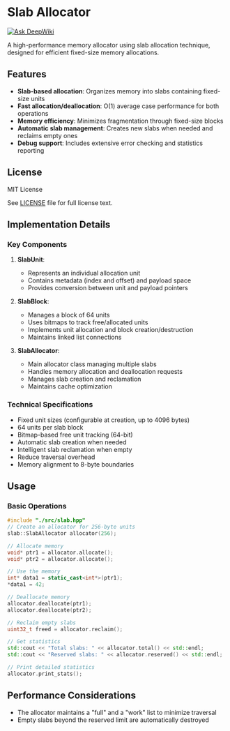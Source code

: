 # Slab Allocator
[![Ask DeepWiki](https://deepwiki.com/badge.svg)](https://deepwiki.com/IMSDcrueoft/Slab-Allocator)

A high-performance memory allocator using slab allocation technique, designed for efficient fixed-size memory allocations.

## Features

- **Slab-based allocation**: Organizes memory into slabs containing fixed-size units
- **Fast allocation/deallocation**: O(1) average case performance for both operations
- **Memory efficiency**: Minimizes fragmentation through fixed-size blocks
- **Automatic slab management**: Creates new slabs when needed and reclaims empty ones
- **Debug support**: Includes extensive error checking and statistics reporting

## License

MIT License

See [LICENSE](LICENSE) file for full license text.

## Implementation Details

### Key Components

1. **SlabUnit**:
   - Represents an individual allocation unit
   - Contains metadata (index and offset) and payload space
   - Provides conversion between unit and payload pointers

2. **SlabBlock**:
   - Manages a block of 64 units
   - Uses bitmaps to track free/allocated units
   - Implements unit allocation and block creation/destruction
   - Maintains linked list connections

3. **SlabAllocator**:
   - Main allocator class managing multiple slabs
   - Handles memory allocation and deallocation requests
   - Manages slab creation and reclamation
   - Maintains cache optimization

### Technical Specifications

- Fixed unit sizes (configurable at creation, up to 4096 bytes)
- 64 units per slab block
- Bitmap-based free unit tracking (64-bit)
- Automatic slab creation when needed
- Intelligent slab reclamation when empty
- Reduce traversal overhead
- Memory alignment to 8-byte boundaries

## Usage

### Basic Operations

```cpp
#include "./src/slab.hpp"
// Create an allocator for 256-byte units
slab::SlabAllocator allocator(256);

// Allocate memory
void* ptr1 = allocator.allocate();
void* ptr2 = allocator.allocate();

// Use the memory
int* data1 = static_cast<int*>(ptr1);
*data1 = 42;

// Deallocate memory
allocator.deallocate(ptr1);
allocator.deallocate(ptr2);

// Reclaim empty slabs
uint32_t freed = allocator.reclaim();

// Get statistics
std::cout << "Total slabs: " << allocator.total() << std::endl;
std::cout << "Reserved slabs: " << allocator.reserved() << std::endl;

// Print detailed statistics
allocator.print_stats();
```

## Performance Considerations

- The allocator maintains a "full" and a "work" list to minimize traversal
- Empty slabs beyond the reserved limit are automatically destroyed